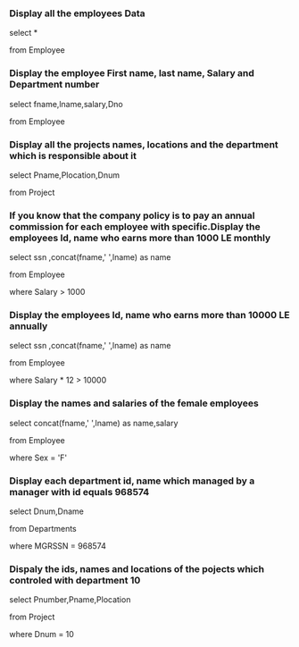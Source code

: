 ### Display all the employees Data

  select * 
  
  from Employee


### Display the employee First name, last name, Salary and Department number

  select fname,lname,salary,Dno
 
 from Employee


### Display all the projects names, locations and the department which is responsible about it

  select Pname,Plocation,Dnum

  from Project


### If you know that the company policy is to pay an annual commission for each employee with specific.Display the employees Id, name who earns more than 1000 LE monthly

  select ssn ,concat(fname,' ',lname) as name
  
  from Employee
  
  where Salary > 1000



### Display the employees Id, name who earns more than 10000 LE annually

  select ssn ,concat(fname,' ',lname) as name
  
  from Employee
  
  where Salary * 12 > 10000



### Display the names and salaries of the female employees 

  select concat(fname,' ',lname) as name,salary
  
  from Employee
  
  where Sex = 'F'


### Display each department id, name which managed by a manager with id equals 968574
  
  select Dnum,Dname
  
  from Departments
  
  where MGRSSN = 968574



### Dispaly the ids, names and locations of the pojects which controled with department 10

  select Pnumber,Pname,Plocation
  
  from Project
  
  where Dnum = 10

